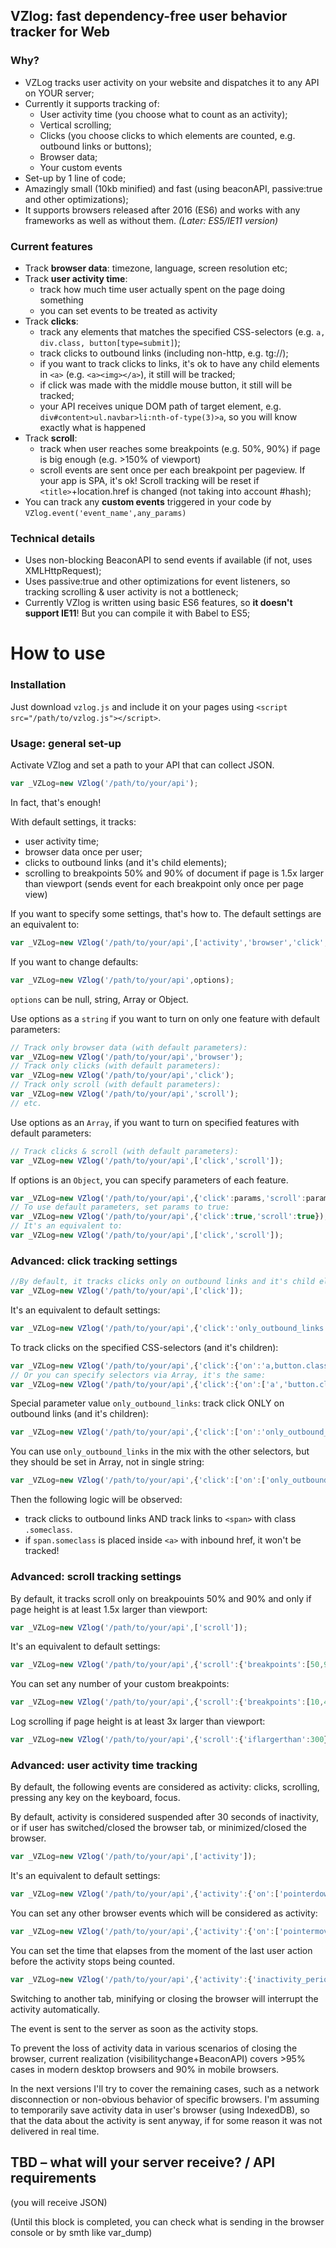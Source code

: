 ## VZlog:  fast dependency-free user behavior tracker for Web ##

### Why? ###
* VZLog tracks user activity on your website and dispatches it to any API on YOUR server;
* Currently it supports tracking of:
	* User activity time (you choose what to count as an activity);
	* Vertical scrolling;
	* Clicks (you choose clicks to which elements are counted, e.g. outbound links or buttons);
	* Browser data;
	* Your custom events
* Set-up by 1 line of code;
* Amazingly small (10kb minified) and fast (using beaconAPI, passive:true and other optimizations);
* It supports browsers released after 2016 (ES6) and works with any frameworks as well as without them. *(Later: ES5/IE11 version)*

### Current features ###
* Track **browser data**: timezone, language, screen resolution etc;
* Track **user activity time**:
	* track how much time user actually spent on the page doing something
	* you can set events to be treated as activity
* Track **clicks**: 
	* track any elements that matches the specified CSS-selectors (e.g. `a, div.class, button[type=submit]`);
	* track clicks to outbound links (including non-http, e.g. tg://);
	* if you want to track clicks to links, it's ok to have any child elements in `<a>` (e.g. `<a><img></a>`), it still will be tracked;
	* if click was made with the middle mouse button, it still will be tracked;
	* your API receives unique DOM path of target element, e.g. `div#content>ul.navbar>li:nth-of-type(3)>a`, so you will know exactly what is happened
* Track **scroll**: 
	* track when user reaches some breakpoints (e.g. 50%, 90%) if page is big enough (e.g. >150% of viewport)
	* scroll events are sent once per each breakpoint per pageview. If your app is SPA, it's ok! Scroll tracking will be reset if `<title>`+location.href is changed (not taking into account #hash);
* You can track any **custom events** triggered in your code by `VZlog.event('event_name',any_params)`

### Technical details ###
* Uses non-blocking BeaconAPI to send events if available (if not, uses XMLHttpRequest);
* Uses passive:true and other optimizations for event listeners, so tracking scrolling & user activity is not a bottleneck;
* Currently VZlog is written using basic ES6 features, so **it doesn't support IE11**! But you can compile it with Babel to ES5;

# How to use #

### Installation ###
Just download `vzlog.js` and include it on your pages using `<script src="/path/to/vzlog.js"></script>`.

### Usage: general set-up ###

Activate VZlog and set a path to your API that can collect JSON.
```javascript
var _VZLog=new VZlog('/path/to/your/api');
```
In fact, that's enough!

With default settings, it tracks:
* user activity time;
* browser data once per user;
* clicks to outbound links (and it's child elements);
* scrolling to breakpoints 50% and 90% of document if page is 1.5x larger than viewport (sends event for each breakpoint only once per page view)

If you want to specify some settings, that's how to.
The default settings are an equivalent to:
```javascript
var _VZLog=new VZlog('/path/to/your/api',['activity','browser','click','scroll']);
``` 
If you want to change defaults:
```javascript
var _VZLog=new VZlog('/path/to/your/api',options);
``` 
`options` can be null, string, Array or Object.

Use options as a `string` if you want to turn on only one feature with default parameters:
```javascript
// Track only browser data (with default parameters):
var _VZLog=new VZlog('/path/to/your/api','browser'); 
// Track only clicks (with default parameters):
var _VZLog=new VZlog('/path/to/your/api','click'); 
// Track only scroll (with default parameters):
var _VZLog=new VZlog('/path/to/your/api','scroll'); 
// etc.
``` 
Use options as an `Array`, if you want to turn on specified features with default parameters:
```javascript
// Track clicks & scroll (with default parameters):
var _VZLog=new VZlog('/path/to/your/api',['click','scroll']); 

``` 
If options is an `Object`, you can specify parameters of each feature. 
```javascript
var _VZLog=new VZlog('/path/to/your/api',{'click':params,'scroll':params});
// To use default parameters, set params to true:
var _VZLog=new VZlog('/path/to/your/api',{'click':true,'scroll':true}); // track clicks & scroll (with default parameters)
// It's an equivalent to:
var _VZLog=new VZlog('/path/to/your/api',['click','scroll']);
```

### Advanced: click tracking settings ###

```javascript
//By default, it tracks clicks only on outbound links and it's child elements
var _VZLog=new VZlog('/path/to/your/api',['click']); 
``` 
It's an equivalent to default settings:
```javascript
var _VZLog=new VZlog('/path/to/your/api',{'click':'only_outbound_links'}); 

``` 
To track clicks on the specified CSS-selectors (and it's children):
```javascript
var _VZLog=new VZlog('/path/to/your/api',{'click':{'on':'a,button.class,button[type=submit]'}}); 
// Or you can specify selectors via Array, it's the same:
var _VZLog=new VZlog('/path/to/your/api',{'click':{'on':['a','button.class','button[type=submit]']}}); 
```
Special parameter value `only_outbound_links`: track click ONLY on outbound links (and it's children):
```javascript
var _VZLog=new VZlog('/path/to/your/api',{'click':['on':'only_outbound_links']}); 
```
You can use `only_outbound_links` in the mix with the other selectors, but they should be set in Array, not in single string:
```javascript
var _VZLog=new VZlog('/path/to/your/api',{'click':['on':['only_outbound_links','span.someclass']]}); 
```
Then the following logic will be observed: 
- track clicks to outbound links AND track links to `<span>` with class `.someclass`.
- if `span.someclass` is placed inside `<a>` with inbound href, it won't be tracked!


### Advanced: scroll tracking settings ###

By default, it tracks scroll only on breakpouints 50% and 90% and only if page height is at least 1.5x larger than viewport:
```javascript
var _VZLog=new VZlog('/path/to/your/api',['scroll']);
``` 
It's an equivalent to default settings:
```javascript
var _VZLog=new VZlog('/path/to/your/api',{'scroll':{'breakpoints':[50,90],'iflargerthan':150}}); 
``` 
You can set any number of your custom breakpoints:
```javascript
var _VZLog=new VZlog('/path/to/your/api',{'scroll':{'breakpoints':[10,40,70,95]}});
``` 
Log scrolling if page height is at least 3x larger than viewport:
```javascript
var _VZLog=new VZlog('/path/to/your/api',{'scroll':{'iflargerthan':300}}); 
```

### Advanced: user activity time tracking ###

By default, the following events are considered as activity: clicks, scrolling, pressing any key on the keyboard, focus. 

By default, activity is considered suspended after 30 seconds of inactivity, or if user has switched/closed the browser tab, or minimized/closed the browser.

```javascript
var _VZLog=new VZlog('/path/to/your/api',['activity']); 
``` 
It's an equivalent to default settings:
```javascript
var _VZLog=new VZlog('/path/to/your/api',{'activity':{'on':['pointerdown','scroll','keydown','focus'],'inactivity_period':30}}); 
``` 
You can set any other browser events which will be considered as activity:
```javascript
var _VZLog=new VZlog('/path/to/your/api',{'activity':{'on':['pointermove','pointerdown','pointermove','scroll']}}); 
``` 
You can set the time that elapses from the moment of the last user action before the activity stops being counted. 
```javascript
var _VZLog=new VZlog('/path/to/your/api',{'activity':{'inactivity_period':10}}); 
```
Switching to another tab, minifying or closing the browser will interrupt the activity automatically.

The event is sent to the server as soon as the activity stops. 

To prevent the loss of activity data in various scenarios of closing the browser, current realization (visibilitychange+BeaconAPI) covers >95% cases in modern desktop browsers and 90% in mobile browsers.

In the next versions I'll try to cover the remaining cases, such as a network disconnection or non-obvious behavior of specific browsers. I'm assuming to temporarily save activity data in user's browser (using IndexedDB), so that the data about the activity is sent anyway, if for some reason it was not delivered in real time.


## TBD – what will your server receive? / API requirements

(you will receive JSON)

(Until this block is completed, you can check what is sending in the browser console or by smth like var_dump)